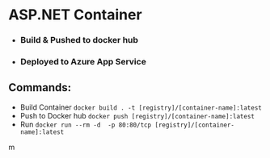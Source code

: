 # ASP.NET Container

- ### Build & Pushed to docker hub
- ### Deployed to Azure App Service

## Commands:

- Build Container
    `docker build . -t [registry]/[container-name]:latest`
- Push to Docker hub
    `docker push [registry]/[container-name]:latest`
- Run 
    `docker run --rm -d  -p 80:80/tcp [registry]/[container-name]:latest`

m
